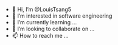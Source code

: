 - 👋 Hi, I’m @LouisTsang5
- 👀 I’m interested in software engineering
- 🌱 I’m currently learning ...
- 💞️ I’m looking to collaborate on ...
- 📫 How to reach me ...

<!---
LouisTsang5/LouisTsang5 is a ✨ special ✨ repository because its `README.md` (this file) appears on your GitHub profile.
You can click the Preview link to take a look at your changes.
--->
